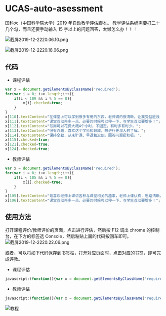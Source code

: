 # UCAS-auto-asessment

国科大（中国科学院大学）2019 年自动教学评估脚本。
教学评估系统需要打二十几个勾，而且还要手动输入 15 字以上的问题回答，太懒怎么办！！！

![截屏2019-12-2220.06.10.png](https://i.loli.net/2019/12/22/62IGEijWK9JVzAL.png)

![截屏2019-12-2220.18.06.png](https://i.loli.net/2019/12/22/leImQMqCvAH1wVW.png)

## 代码
- 课程评估
```javascript
var x = document.getElementsByClassName('required');
for(var i = 0; i<x.length;i++){
    if(i < 109 && i % 5 == 0){
        x[i].checked=true;
    }
}
x[110].textContent="在课堂上可以学到很多有用的东西，老师讲的很清晰，让我受益匪浅！";
x[111].textContent="课堂互动再多一点，必要的时候可以停一下，与学生互动要增多！";
x[112].textContent="每周可以花费大概4个小时，不固定，有时多有时少。";
x[113].textContent="很有兴趣，喜欢这个学科和领域，想进行更深入的了解。";
x[114].textContent="保持全勤，从未旷课、早退和迟到。回答问题挺积极。";
x[115].checked=true;
x[121].checked=true;
x[124].checked=true;
```
- 教师评估
```javascript
var x = document.getElementsByClassName('required');
for(var i = 0; i<x.length;i++){
    if(i < 105 && i % 5 == 0){
        x[i].checked=true;
    }
}
x[105].textContent="最喜欢老师上课讲各种与课堂相关的趣事，老师上课认真，思路清晰。";
x[106].textContent="课堂互动再多一点，必要的时候可以停一下，与学生互动要增多！";
```

## 使用方法

打开课程评价/教师评价的页面，点击进行评估，然后按 F12 调出 chrome 的控制台，在下方的标签选 Console，然后粘贴上面的代码按回车即可。
![截屏2019-12-2220.22.06.png](https://i.loli.net/2019/12/22/Dy2SEXNFpg358kK.png)

或者，可以将如下代码保存到书签栏，打开对应页面时，点击对应的书签，即可完成评教。

- 课程评估

```JavaScript
javascript:(function(){var x = document.getElementsByClassName('required');for(var i = 0; i<x.length;i++){if(i < 109 && i % 5 == 0){x[i].checked=true;}}x[110].textContent="在课堂上可以学到很多有用的东西，老师讲的很清晰，让我受益匪浅！";x[111].textContent="课堂互动再多一点，必要的时候可以停一下，与学生互动要增多！";x[112].textContent="每周可以花费大概4个小时，不固定，有时多有时少。";x[113].textContent="很有兴趣，喜欢这个学科和领域，想进行更深入的了解。";x[114].textContent="保持全勤，从未旷课、早退和迟到。回答问题挺积极。";x[115].checked=true;x[121].checked=true;x[124].checked=true;})();
```

- 教师评估

```javascript
javascript:(function(){var x = document.getElementsByClassName('required');for(var i = 0; i<x.length;i++){if(i < 105 && i % 5 == 0){x[i].checked=true;}}x[105].textContent="最喜欢老师上课讲各种与课堂相关的趣事，老师上课认真，思路清晰。";x[106].textContent="课堂互动再多一点，必要的时候可以停一下，与学生互动要增多！";})();
```

![教程](https://s1.ax1x.com/2022/04/15/L3QfDs.jpg)